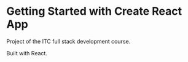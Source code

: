 # Getting Started with Create React App

Project of the ITC full stack development course.

Built with React.
